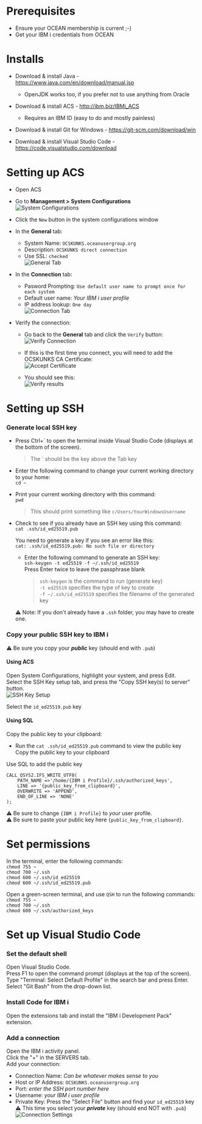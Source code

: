 # Prerequisites
* Ensure your OCEAN membership is current ;-)  
* Get your IBM i credentials from OCEAN


# Installs

* Download & install Java - https://www.java.com/en/download/manual.jsp  
    * OpenJDK works too, if you prefer not to use anything from Oracle

* Download & install ACS - http://ibm.biz/IBMi_ACS  
    * Requires an IBM ID (easy to do and mostly painless)

* Download & install Git for Windows - https://git-scm.com/download/win  

* Download & install Visual Studio Code - https://code.visualstudio.com/download  


# Setting up ACS
* Open ACS
* Go to **Management > System Configurations**  
    ![System Configurations](/images/system_configurations.png)  
* Click the `New` button in the system configurations window  
* In the **General** tab:  
    * System Name: `OCSKUNKS.oceanusergroup.org`  
    * Description: `OCSKUNKS direct connection`  
    * Use SSL: `checked`  
    ![General Tab](/images/general_tab.png)  

* In the **Connection** tab:  
    * Pasword Prompting: `Use default user name to prompt once for each system`  
    * Default user name: *Your IBM i user profile*  
    * IP address lookup: `One day`  
    ![Connection Tab](/images/connection_tab.png)  

* Verify the connection:   
    * Go back to the **General** tab and click the `Verify` button:   
    ![Verify Connection](/images/verify.png)  

    * If this is the first time you connect, you will need to add the OCSKUNKS CA Certificate:   
    ![Accept Certificate](/images/accept_certificate.png)  
 
    * You should see this:  
    ![Verify results](/images/results.png)  


# Setting up SSH  

### Generate local SSH key  
* Press Ctrl+\` to open the terminal inside Visual Studio Code (displays at the bottom of the screen).  
    > The \` should be the key above the Tab key  

* Enter the following command to change your current working directory to your home:  
    `cd ~`  

* Print your current working directory with this command:  
    `pwd`  
    > This should print something like `c/Users/YourWindowsUsername`  

* Check to see if you already have an SSH key using this command:  
    `cat .ssh/id_ed25519.pub`  


    You need to generate a key if you see an error like this:  
    `cat: .ssh/id_ed25519.pub: No such file or directory`  

    * Enter the following command to generate an SSH key:  
    `ssh-keygen -t ed25519 -f ~/.ssh/id_ed25519`   
    Press Enter twice to leave the passphrase blank  

        > `ssh-keygen` is the command to run (generate key)  
        > `-t ed25519` specifies the type of key to create  
        > `-f ~/.ssh/id_ed25519` specifies the filename of the generated key  

   ⚠️ Note: If you don't already have a `.ssh` folder, you may have to create one.

### Copy your public SSH key to IBM i  
⚠️ Be sure you copy your ***public*** key (should end with `.pub`)  

#### Using ACS  
Open System Configurations, highlight your system, and press Edit.  
Select the SSH Key setup tab, and press the "Copy SSH key(s) to server" button.  
![SSH Key Setup](/images/ssh_key_setup.png)

Select the `id_ed25519.pub` key  

#### Using SQL  

Copy the public key to your clipboard:  
* Run the `cat .ssh/id_ed25519.pub` command to view the public key  
Copy the public key to your clipboard  

Use SQL to add the public key

```
CALL QSYS2.IFS_WRITE_UTF8(
    PATH_NAME =>'/home/{IBM i Profile}/.ssh/authorized_keys',
    LINE => '{public_key_from_clipboard}',
    OVERWRITE => 'APPEND',
    END_OF_LINE => 'NONE'
);
```
⚠️ Be sure to change `{IBM i Profile}` to *your* user profile.  
⚠️ Be sure to paste your public key here `{public_key_from_clipboard}`.  


# Set permissions 

In the terminal, enter the following commands:  
`chmod 755 ~`  
`chmod 700 ~/.ssh`  
`chmod 600 ~/.ssh/id_ed25519`  
`chmod 600 ~/.ssh/id_ed25519.pub`  


Open a green-screen terminal, and use `QSH` to run the following commands:  
`chmod 755 ~`  
`chmod 700 ~/.ssh`  
`chmod 600 ~/.ssh/authorized_keys`  


# Set up Visual Studio Code

### Set the default shell  
Open Visual Studio Code.  
Press F1 to open the command prompt (displays at the top of the screen).  
Type "Terminal: Select Default Profile" in the search bar and press Enter.  
Select "Git Bash" from the drop-down list.  

### Install Code for IBM i  
Open the extensions tab and install the "IBM i Development Pack" extension.  

### Add a connection 
Open the IBM i activity panel.  
Click the "+" in the SERVERS tab.  
Add your connection:  
* Connection Name: *Can be whatever makes sense to you*
* Host or IP Address: `OCSKUNKS.oceanusergroup.org`  
* Port: *enter the SSH port number here*  
* Username: *your IBM i user profile*  
* Private Key: Press the "Select File" button and find your `id_ed25519` key  
    ⚠️ This time you select your ***private*** key (should end NOT with `.pub`)  
![Connection Settings](/images/new_connection.png)  
